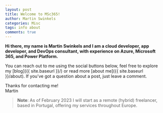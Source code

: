 ```yaml
---
layout: post
title: Welcome to MSc365!
author: Martin Swinkels
categories: Misc
tags: info about
comments: true
---
```


**Hi there, my name is Martin Swinkels and I am a cloud developer, app developer, and DevOps consultant, with experience on Azure, Microsoft 365, and Power Platform.**

You can reach out to me using the social buttons below, feel free to explore my [blog]({{ site.baseurl }}/) or read more [about me]({{ site.baseurl }}/about). If you’ve got a question about a post, just leave a comment.

Thanks for contacting me!  
Martin

> **Note**: As of February 2023 I will start as a remote (hybrid) freelancer, based in Portugal, offering my services throughout Europe.

<!--
For more instructions head over to the [Jekyll Now repository](https://github.com/barryclark/jekyll-now) on GitHub.
-->
